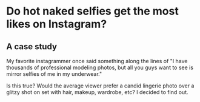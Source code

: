 # Do hot naked selfies get the most likes on Instagram?
## A case study
My favorite instagrammer once said something along the lines of "I have thousands of professional modeling photos, but all you guys want to see is mirror selfies of me in my underwear."

Is this true? Would the average viewer prefer a candid lingerie photo over a glitzy shot on set with hair, makeup, wardrobe, etc? I decided to find out.
